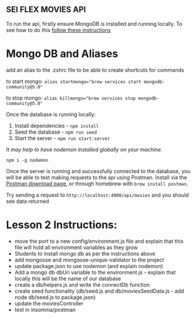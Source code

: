 ## SEI FLEX MOVIES API

To run the api, firstly ensure MongoDB is installed and running locally. To see how to do this [follow these instructions]('https://docs.mongodb.com/manual/installation/')

# Mongo DB and Aliases

add an alias to the .zshrc file to be able to create shortcuts for commands

to start mongo: `alias startmongo="brew services start mongodb-community@5.0"`

to stop mongo: `alias killmongo="brew services stop mongodb-community@5.0"`

Once the database is running locally:

1. Install dependencies - `npm install`
2. Seed the database - `npm run seed`
3. Start the server - `npm run start:server`

_It may help to have nodemon installed globally on your machine._

`npm i -g nodemon`

Once the server is running and successfully connected to the database, you will be able to test making requests to the api using Postman.
Install via the [Postman download page]('https://www.postman.com/downloads/), or through homebrew with `brew install postman`.

Try sending a request to `http://localhost:4000/api/movies` and you should see data returned

# Lesson 2 Instructions:

- move the port to a new config/environment.js file and explain that this file will hold all environment variables as they grow
- Students to install mongo db as per the instructions above
- add mongoose and mongoose-unique-validator to the project
- update package.json to use nodemon (and explain nodemon)
- Add a mongo db dbUri variable to the environment.js - explain that locally this will be the name of our database
- create a db/helpers.js and write the connectDb function
- create seed functionality (db/seed.js and db/moviesSeedData.js - add node db/seed.js to package.json)
- update the moviesController
- test in insomnia/postman
